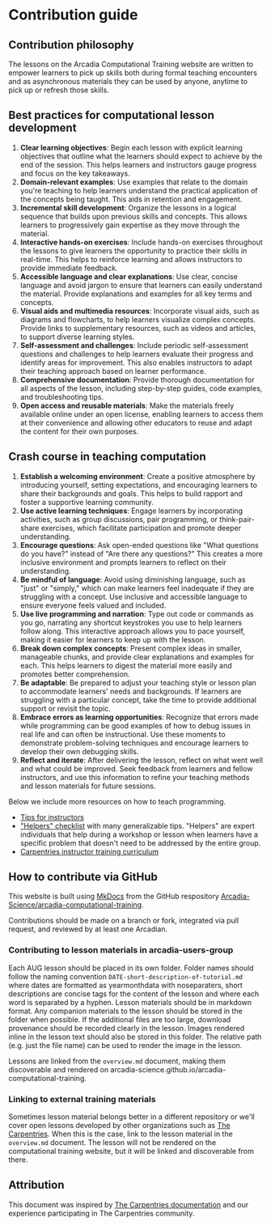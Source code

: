 # Contribution guide

## Contribution philosophy

The lessons on the Arcadia Computational Training website are written to empower learners to pick up skills both during formal teaching encounters and as asynchronous materials they can be used by anyone, anytime to pick up or refresh those skills. 

## Best practices for computational lesson development

1. **Clear learning objectives**: Begin each lesson with explicit learning objectives that outline what the learners should expect to achieve by the end of the session. This helps learners and instructors gauge progress and focus on the key takeaways.
2. **Domain-relevant examples**: Use examples that relate to the domain you're teaching to help learners understand the practical application of the concepts being taught. This aids in retention and engagement.
3. **Incremental skill development**: Organize the lessons in a logical sequence that builds upon previous skills and concepts. This allows learners to progressively gain expertise as they move through the material.
4. **Interactive hands-on exercises**: Include hands-on exercises throughout the lessons to give learners the opportunity to practice their skills in real-time. This helps to reinforce learning and allows instructors to provide immediate feedback.
5. **Accessible language and clear explanations**: Use clear, concise language and avoid jargon to ensure that learners can easily understand the material. Provide explanations and examples for all key terms and concepts.
6. **Visual aids and multimedia resources**: Incorporate visual aids, such as diagrams and flowcharts, to help learners visualize complex concepts. Provide links to supplementary resources, such as videos and articles, to support diverse learning styles.
7. **Self-assessment and challenges**: Include periodic self-assessment questions and challenges to help learners evaluate their progress and identify areas for improvement. This also enables instructors to adapt their teaching approach based on learner performance.
8. **Comprehensive documentation**: Provide thorough documentation for all aspects of the lesson, including step-by-step guides, code examples, and troubleshooting tips.
9. **Open access and reusable materials**: Make the materials freely available online under an open license, enabling learners to access them at their convenience and allowing other educators to reuse and adapt the content for their own purposes.

## Crash course in teaching computation

1. **Establish a welcoming environment**: Create a positive atmosphere by introducing yourself, setting expectations, and encouraging learners to share their backgrounds and goals. This helps to build rapport and foster a supportive learning community.
2. **Use active learning techniques**: Engage learners by incorporating activities, such as group discussions, pair programming, or think-pair-share exercises, which facilitate participation and promote deeper understanding.
3. **Encourage questions**: Ask open-ended questions like "What questions do you have?" instead of "Are there any questions?" This creates a more inclusive environment and prompts learners to reflect on their understanding.
4. **Be mindful of language**: Avoid using diminishing language, such as "just" or "simply," which can make learners feel inadequate if they are struggling with a concept. Use inclusive and accessible language to ensure everyone feels valued and included.
5. **Use live programming and narration**: Type out code or commands as you go, narrating any shortcut keystrokes you use to help learners follow along. This interactive approach allows you to pace yourself, making it easier for learners to keep up with the lesson.
6. **Break down complex concepts**: Present complex ideas in smaller, manageable chunks, and provide clear explanations and examples for each. This helps learners to digest the material more easily and promotes better comprehension.
7. **Be adaptable**: Be prepared to adjust your teaching style or lesson plan to accommodate learners' needs and backgrounds. If learners are struggling with a particular concept, take the time to provide additional support or revisit the topic.
8. **Embrace errors as learning opportunities**: Recognize that errors made while programming can be good examples of how to debug issues in real life and can often be instructional. Use these moments to demonstrate problem-solving techniques and encourage learners to develop their own debugging skills.
9. **Reflect and iterate**: After delivering the lesson, reflect on what went well and what could be improved. Seek feedback from learners and fellow instructors, and use this information to refine your teaching methods and lesson materials for future sessions.

Below we include more resources on how to teach programming.

* [Tips for instructors](https://docs.carpentries.org/topic_folders/hosts_instructors/instructor_tips.html)
* ["Helpers" checklist](https://docs.carpentries.org/topic_folders/hosts_instructors/hosts_instructors_checklist.html#helper-checklist) with many generalizable tips. "Helpers" are expert individuals that help during a workshop or lesson when learners have a specific problem that doesn't need to be addressed by the entire group.
* [Carpentries instructor training curriculum](https://carpentries.github.io/instructor-training/)

## How to contribute via GitHub

This website is built using [MkDocs](https://www.mkdocs.org/) from the GitHub respository [Arcadia-Science/arcadia-computational-training](https://github.com/Arcadia-Science/arcadia-computational-training).

Contributions should be made on a branch or fork, integrated via pull request, and reviewed by at least one Arcadian.

### Contributing to lesson materials in arcadia-users-group

Each AUG lesson should be placed in its own folder. 
Folder names should follow the naming convention `DATE-short-description-of-tutorial.md` where dates are formatted as yearmonthdata with noseparaters, short descriptions are concise tags for the content of the lesson and where each word is separated by a hyphen.
Lesson materials should be in markdown format.
Any companion materials to the lesson should be stored in the folder when possible.
If the additional files are too large, download provenance should be recorded clearly in the lesson.
Images rendered inline in the lesson text should also be stored in this folder.
The relative path (e.g. just the file name) can be used to render the image in the lesson.

Lessons are linked from the `overview.md` document, making them discoverable and rendered on arcadia-science.github.io/arcadia-computational-training.

### Linking to external training materials

Sometimes lesson material belongs better in a different repository or we'll cover open lessons developed by other organizations such as [The Carpentries](https://carpentries.org/).
When this is the case, link to the lesson material in the `overview.md` document.
The lesson will not be rendered on the computational training website, but it will be linked and discoverable from there.

## Attribution

This document was inspired by [The Carpentries documentation](https://docs.carpentries.org/) and our experience participating in The Carpentries community.
